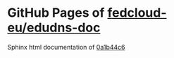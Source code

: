 GitHub Pages of [fedcloud-eu/edudns-doc](https://github.com/fedcloud-eu/edudns-doc.git)
===
Sphinx html documentation of [0a1b44c6](https://github.com/fedcloud-eu/edudns-doc/tree/0a1b44c63ffcc3b1af7c5f7079b887869d7773e5)
